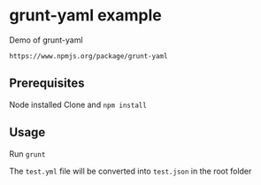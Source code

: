 # grunt-yaml example

Demo of grunt-yaml

`https://www.npmjs.org/package/grunt-yaml`

## Prerequisites

Node installed
Clone and `npm install`

## Usage

Run `grunt`

The `test.yml` file will be converted into `test.json` in the root folder